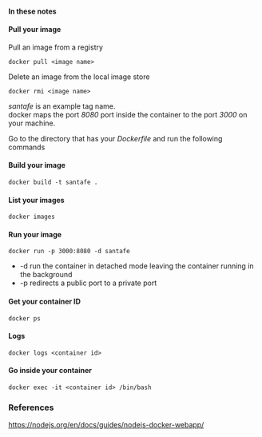 
#### In these notes

#### Pull your image

Pull an image from a registry

```
docker pull <image name>
```

Delete an image from the local image store

```
docker rmi <image name>
```

*santafe* is an example tag name.   
docker maps the port *8080* port inside the container to the port *3000* on your machine.

Go to the directory that has your *Dockerfile* and run the following commands

#### Build your image

```
docker build -t santafe .
```

#### List your images

```
docker images
```

#### Run your image

```
docker run -p 3000:8080 -d santafe
```

* -d run the container in detached mode leaving the container running in the background
* -p redirects a public port to a private port

#### Get your container ID

```
docker ps
```

#### Logs

```
docker logs <container id>
```

#### Go inside your container

```
docker exec -it <container id> /bin/bash
```

### References

https://nodejs.org/en/docs/guides/nodejs-docker-webapp/
